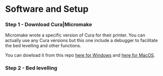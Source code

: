 # Software and Setup

### Step 1 - Download Cura|Micromake

Micromake wrote a specific version of Cura for their printer. You can actually use any Cura versions but this one include a debugger to facilitate the bed levelling and other functions.

You can dowload it from this repo [here for Windows][cura-windows] and [here for MacOS][cura-macos].

[cura-windows]: https://github.com/MincheeLab/MakeYourOwn3DPrinter/blob/master/micromake-2016/software/Cura%20Micromake/Cura_15.04.0524.exe
[cura-macos]: https://github.com/MincheeLab/MakeYourOwn3DPrinter/blob/master/micromake-2016/software/Cura%20Micromake/Cura-15.04.0316-MacOS.dmg


### Step 2 - Bed levelling
